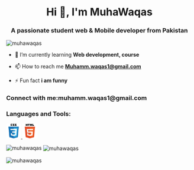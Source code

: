 <h1 align="center">Hi 👋, I'm MuhaWaqas</h1>
<h3 align="center">A passionate student web & Mobile developer from Pakistan</h3>

<p align="left"> <img src="https://komarev.com/ghpvc/?username=muhawaqas&label=Profile%20views&color=0e75b6&style=flat" alt="muhawaqas" /> </p>

- 🌱 I’m currently learning **Web development, course**

- 📫 How to reach me **Muhamm.waqas1@gmail.com**

- ⚡ Fun fact **i am funny**

<h3 align="left">Connect with me:muhamm.waqas1@gmail.com</h3>
<p align="left">
</p>

<h3 align="left">Languages and Tools:</h3>
<p align="left"> <a href="https://www.w3schools.com/css/" target="_blank" rel="noreferrer"> <img src="https://raw.githubusercontent.com/devicons/devicon/master/icons/css3/css3-original-wordmark.svg" alt="css3" width="40" height="40"/> </a> <a href="https://www.w3.org/html/" target="_blank" rel="noreferrer"> <img src="https://raw.githubusercontent.com/devicons/devicon/master/icons/html5/html5-original-wordmark.svg" alt="html5" width="40" height="40"/> </a> </p>

<p><img align="left" src="https://github-readme-stats.vercel.app/api/top-langs?username=muhawaqas&show_icons=true&locale=en&layout=compact" alt="muhawaqas" /></p>

<p>&nbsp;<img align="center" src="https://github-readme-stats.vercel.app/api?username=muhawaqas&show_icons=true&locale=en" alt="muhawaqas" /></p>

<p><img align="center" src="https://github-readme-streak-stats.herokuapp.com/?user=muhawaqas&" alt="muhawaqas" /></p>
